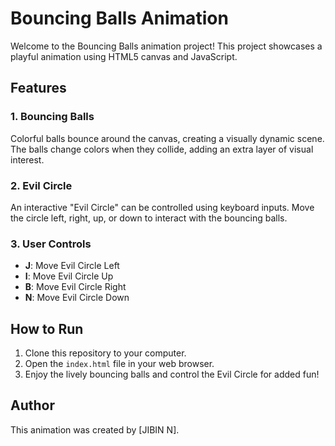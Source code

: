 # Bouncing Balls Animation

Welcome to the Bouncing Balls animation project! This project showcases a playful animation using HTML5 canvas and JavaScript.

## Features

### 1. Bouncing Balls

Colorful balls bounce around the canvas, creating a visually dynamic scene. The balls change colors when they collide, adding an extra layer of visual interest.

### 2. Evil Circle

An interactive "Evil Circle" can be controlled using keyboard inputs. Move the circle left, right, up, or down to interact with the bouncing balls.

### 3. User Controls

- **J**: Move Evil Circle Left
- **I**: Move Evil Circle Up
- **B**: Move Evil Circle Right
- **N**: Move Evil Circle Down

## How to Run

1. Clone this repository to your computer.
2. Open the `index.html` file in your web browser.
3. Enjoy the lively bouncing balls and control the Evil Circle for added fun!

## Author

This animation was created by [JIBIN N].
